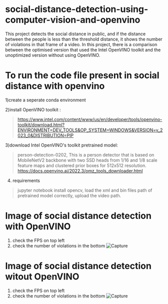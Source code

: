 # social-distance-detection-using-computer-vision-and-openvino
This project detects the social distance in public, and if the distance between the people is less than the threshold distance, it shows the number of violations in that frame of a video. In this project, there is a comparison between the optimised version that used the Intel OpenVINO toolkit and the unoptimized version without using OpenVINO.
# To run the code file present in social distance with openvino 
1)create a seperate conda environment

2)install OpenVINO toolkit :
>https://www.intel.com/content/www/us/en/developer/tools/openvino-toolkit/download.html?ENVIRONMENT=DEV_TOOLS&OP_SYSTEM=WINDOWS&VERSION=v_2023_0&DISTRIBUTION=PIP

3)download Intel OpenVINO's toolkit pretrained model:
>person-detection-0202,
>This is a person detector that is based on MobileNetV2 backbone with two SSD heads from 1/16 and 1/8 scale feature maps and clustered prior boxes for 512x512 resolution.
>https://docs.openvino.ai/2022.3/omz_tools_downloader.html
>

4) requirements
>jupyter notebook
>install opencv,
>load the xml and bin files path of pretrained model correctly,
>upload the video path.

# Image of social distance detection with OpenVINO 
1) check the FPS on top left 
2) check the number of violations in the bottom
![Capture](https://github.com/RaviTeja20003/social-distance-detection-using-computer-vision-and-openvino/assets/103447565/59c473c1-2786-47b7-aece-660d893a528f)

# Image of social distance detection witout OpenVINO
1) check the FPS on top left
2) check the number of violations in the bottom
![Capture](https://github.com/RaviTeja20003/social-distance-detection-using-computer-vision-and-openvino/assets/103447565/cf1d2f37-3df5-42e3-8ded-284e84d85216)

